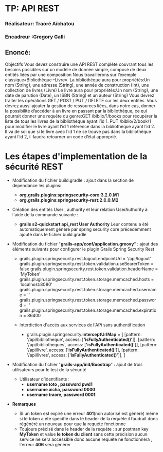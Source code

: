 # TP: API REST
 ### Réalisateur: Traoré Aïchatou
 ### Encadreur :Gregory Galli

 ## Enoncé:
Objectifs
Vous devez construire une API REST complète couvrant tous les besoins possibles sur un modèle de donnée
simple, composé de deux entités liées par une composition
Nous travaillerons sur l’exemple classique«Bibliothèque –Livre».
La bibliothèque aura pour propriétés:Un nom (String), une adresse (String), une année de construction (Int), une collection de livres (Livre)
Le livre aura pour propriétés:Un nom (String), une date de parution (Date), un ISBN (String) et un auteur (String)
Vous devrez traiter les opérations GET / POST / PUT / DELETE sur les deux entités.
Vous devrez aussi ajouter la gestion de ressources liées, dans notre cas, donner la possibilité d’accéder à un
livre en passant par la bibliothèque, ce qui pourrait donner une requête du genre:GET /biblio/1/books pour récupérer la liste de tous les livres de la bibliothèque ayant l’id 1.
PUT /biblio/2/book/1 pour modifier le livre ayant l’id 1 référencé dans la bibliothèque ayant l’id 2.
Il va de soi que si le livre avec l’id 1 ne se trouve pas dans la bibliothèque ayant l’id 2, il faudra retourner un code d’état approprié.

# Les étapes d'implementation de la sécurité REST
* Modification du fichier build.gradle : ajout dans la section de dependance les  plugins: 
    *  **org.grails.plugins:springsecurity-core:3.2.0.M1**
    *  **org.grails.plugins:springsecurity-rest:2.0.0.M2**
* Création des entités User , authority et leur relation UserAuthority à l'aide de la commande suivante :
    *  **grails s2-quickstart api_rest User Authority**
Leur contenu a été automatiquement généré par spring security core précedemment ajouté dans le fichier build.gradle
* Modification  du fichier "**grails-app/conf/application.groovy**" : ajout des éléments suivants pour configurer le plugin Grails Spring Security Rest
    * grails.plugin.springsecurity.rest.logout.endpointUrl = '/api/logout'
      grails.plugin.springsecurity.rest.token.validation.useBearerToken = false
      grails.plugin.springsecurity.rest.token.validation.headerName = 'MyToken'
      grails.plugin.springsecurity.rest.token.storage.memcached.hosts = 'localhost:8080'
      grails.plugin.springsecurity.rest.token.storage.memcached.username = ''
      grails.plugin.springsecurity.rest.token.storage.memcached.password = ''
      grails.plugin.springsecurity.rest.token.storage.memcached.expiration = 86400
    
    * Interdiction d'accés aux services de l'APi sans authentification
       * grails.plugin.springsecurity.**interceptUrlMap** = [
        [pattern: '/api/bibliotheque',    access: [**'isFullyAuthenticated()**']],
        [pattern: '/api/bibliotheques',    access: [**'isFullyAuthenticated()**']],
        [pattern: '/api/livre',    access: ['**isFullyAuthenticated()**']],
        [pattern: '/api/livres',    access: ['**isFullyAuthenticated()**']],
        ]
    
* Modification du fichier  "**grails-app/init/Boostrap**" : ajout de trois utilisateurs pour le test de la sécurité 
    * Utilisateur d’identifiants :
       * **username toto , password pwd1**
      * **username aicha, password 0000**
      * **username traore, password 0001**
 * **Remarques**
    * Si un token est expiré une erreur **401**(non autorisé est généré)  méme si le token a été specifié dans le header de la requéte 
     il faudrait donc régénéré un nouveau  pour que la requéte fonctionne 
     * Toujours précisé dans le header de la requéte : sur postman key  **MyToken** et value **le token du client** sans cette précision aucun service ne sera accessible
     donc aucune requéte ne fonctionnera , l'erreur **406** sera générer 
      
